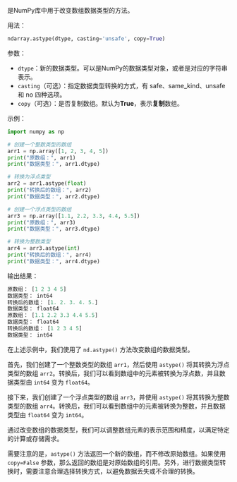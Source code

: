 是NumPy库中用于改变数组数据类型的方法。

用法：
```python
ndarray.astype(dtype, casting='unsafe', copy=True)
```

参数：
- `dtype`：新的数据类型。可以是NumPy的数据类型对象，或者是对应的字符串表示。
- `casting`（可选）：指定数据类型转换的方式，有 safe、same_kind、unsafe 和 no 四种选项。
- `copy`（可选）：是否复制数组。默认为**True**，表示**复制**数组。

示例：
```python
import numpy as np

# 创建一个整数类型的数组
arr1 = np.array([1, 2, 3, 4, 5])
print("原数组：", arr1)
print("数据类型：", arr1.dtype)

# 转换为浮点类型
arr2 = arr1.astype(float)
print("转换后的数组：", arr2)
print("数据类型：", arr2.dtype)

# 创建一个浮点类型的数组
arr3 = np.array([1.1, 2.2, 3.3, 4.4, 5.5])
print("原数组：", arr3)
print("数据类型：", arr3.dtype)

# 转换为整数类型
arr4 = arr3.astype(int)
print("转换后的数组：", arr4)
print("数据类型：", arr4.dtype)
```

输出结果：
```python
原数组： [1 2 3 4 5]
数据类型： int64
转换后的数组： [1. 2. 3. 4. 5.]
数据类型： float64
原数组： [1.1 2.2 3.3 4.4 5.5]
数据类型： float64
转换后的数组： [1 2 3 4 5]
数据类型： int64
```

在上述示例中，我们使用了 `nd.astype()` 方法改变数组的数据类型。

首先，我们创建了一个整数类型的数组 `arr1`，然后使用 `astype()` 将其转换为浮点类型的数组 `arr2`。转换后，我们可以看到数组中的元素被转换为浮点数，并且数据类型由 `int64` 变为 `float64`。

接下来，我们创建了一个浮点类型的数组 `arr3`，并使用 `astype()` 将其转换为整数类型的数组 `arr4`。转换后，我们可以看到数组中的元素被转换为整数，并且数据类型由 `float64` 变为 `int64`。

通过改变数组的数据类型，我们可以调整数组元素的表示范围和精度，以满足特定的计算或存储需求。

需要注意的是，`astype()` 方法返回一个新的数组，而不修改原始数组。如果使用 `copy=False` 参数，那么返回的数组是对原始数组的引用。另外，进行数据类型转换时，需要注意合理选择转换方式，以避免数据丢失或不合理的转换。